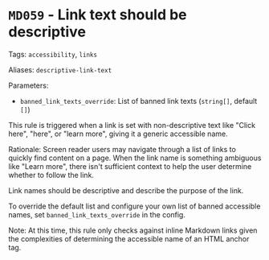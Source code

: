 # `MD059` - Link text should be descriptive

Tags: `accessibility`, `links`

Aliases: `descriptive-link-text`

Parameters:

- `banned_link_texts_override`: List of banned link texts (`string[]`, default
  `[]`)

This rule is triggered when a link is set with non-descriptive text like
"Click here", "here", or "learn more", giving it a generic accessible name.

Rationale: Screen reader users may navigate through a list of links
to quickly find content on a page. When the link name is something ambiguous
like "Learn more", there isn't sufficient context to help the user determine
whether to follow the link.

Link names should be descriptive and describe the purpose of the link.

To override the default list and configure your own list of banned accessible
names, set `banned_link_texts_override` in the config.

Note: At this time, this rule only checks against inline Markdown links given
the complexities of determining the accessible name of an HTML anchor tag.
